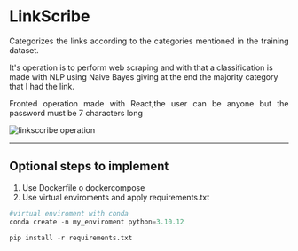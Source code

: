 # LinkScribe

<p align="justify">
Categorizes the links according to the categories mentioned in the training dataset.

It's operation is to perform web scraping and with that a classification is made with NLP using Naive Bayes giving at the end the majority category that I had the link.

</p>

<p align="justify">
Fronted operation  made with React,the user can be anyone but the password must be 7 characters long
</p>

![linksccribe operation](README-IMAGE/linkscribe.gif)



----------
## Optional steps to implement

1. Use Dockerfile o dockercompose
2. Use virtual enviroments and apply  requirements.txt 
```python
#virtual enviroment with conda 
conda create -n my_enviroment python=3.10.12

pip install -r requirements.txt

```
